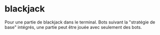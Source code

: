 # blackjack
Pour une partie de blackjack dans le terminal.
Bots suivant la "stratégie de base" intégrés, une partie peut être jouée avec seulement des bots.
